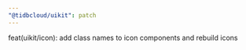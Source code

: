 ```yaml
---
"@tidbcloud/uikit": patch
---
```


feat(uikit/icon): add class names to icon components and rebuild icons
